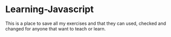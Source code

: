 # Learning-Javascript
This is a place to save all my exercises and that they can used, checked and changed for anyone that want to teach or learn.
